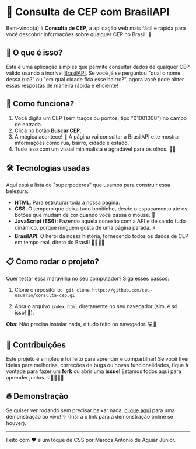# 🚀 Consulta de CEP com BrasilAPI

Bem-vindo(a) à **Consulta de CEP**, a aplicação web mais fácil e rápida para você descobrir informações sobre qualquer CEP no Brasil! 💌

## 🧐 O que é isso?

Esta é uma aplicação simples que permite consultar dados de qualquer CEP válido usando a incrível [BrasilAPI](https://brasilapi.com.br/). Se você já se perguntou "qual o nome dessa rua?" ou "em qual cidade fica esse bairro?", agora você pode obter essas respostas de maneira rápida e eficiente!

## 🎨 Como funciona?

1. Você digita um CEP (sem traços ou pontos, tipo "01001000") no campo de entrada.
2. Clica no botão **Buscar CEP**.
3. A mágica acontece! 🔮 A página vai consultar a BrasilAPI e te mostrar informações como rua, bairro, cidade e estado.
4. Tudo isso com um visual minimalista e agradável para os olhos. 👀✨

## 🛠️ Tecnologias usadas

Aqui está a lista de "superpoderes" que usamos para construir essa belezura:

- **HTML**: Para estruturar toda a nossa página.
- **CSS**: O tempero que deixa tudo bonitinho, desde o espaçamento até os botões que mudam de cor quando você passa o mouse. 🎨
- **JavaScript (ES6)**: Fazendo aquela conexão com a API e deixando tudo dinâmico, porque ninguém gosta de uma página parada. ⚡
- **BrasilAPI**: O herói da nossa história, fornecendo todos os dados de CEP em tempo real, direto do Brasil! 🦸‍♂️🇧🇷

## 📋 Como rodar o projeto?

Quer testar essa maravilha no seu computador? Siga esses passos:

1. Clone o repositório:
   ` git clone https://github.com/seu-usuario/consulta-cep.gi` 

2. Abra o arquivo `index.html` diretamente no seu navegador (sim, é só isso! 🚀).

**Obs:** Não precisa instalar nada, é tudo feito no navegador. 💻🍻

## 🌟 Contribuições

Este projeto é simples e foi feito para aprender e compartilhar! Se você tiver ideias para melhorias, correções de bugs ou novas funcionalidades, fique à vontade para fazer um **fork** ou abrir uma **issue**! Estamos todos aqui para aprender juntos. 💡👩‍💻👨‍💻

## 🔥 Demonstração

Se quiser ver rodando sem precisar baixar nada, [clique aqui](#) para uma demonstração ao vivo! ✨ (Insira o link para a demonstração online se houver).

---

Feito com ❤️ e um toque de CSS por Marcos Antonio de Aguiar Júnior.

